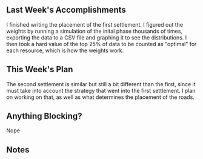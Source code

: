 ## Last Week's Accomplishments

I finished writing the placement of the first settlement. I figured out the 
weights by running a simulation of the inital phase thousands of times, exporting
the data to a CSV file and graphing it to see the distributions. I then took 
a hard value of the top 25% of data to be counted as "optimal" for each resource,
which is how the weights work.

## This Week's Plan

The second settlement is similar but still a bit different than the first, since it
must take into account the strategy that went into the first settlement. I plan on 
working on that, as well as what determines the placement of the roads.

## Anything Blocking?

Nope

## Notes
